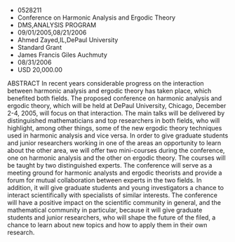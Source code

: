 
* 0528211
* Conference on Harmonic Analysis and Ergodic Theory
* DMS,ANALYSIS PROGRAM
* 09/01/2005,08/21/2006
* Ahmed Zayed,IL,DePaul University
* Standard Grant
* James Francis Giles Auchmuty
* 08/31/2006
* USD 20,000.00

ABSTRACT In recent years considerable progress on the interaction between
harmonic analysis and ergodic theory has taken place, which benefited both
fields. The proposed conference on harmonic analysis and ergodic theory, which
will be held at DePaul University, Chicago, December 2-4, 2005, will focus on
that interaction. The main talks will be delivered by distinguished
mathematicians and top researchers in both fields, who will highlight, among
other things, some of the new ergodic theory techniques used in harmonic
analysis and vice versa. In order to give graduate students and junior
researchers working in one of the areas an opportunity to learn about the other
area, we will offer two mini-courses during the conference, one on harmonic
analysis and the other on ergodic theory. The courses will be taught by two
distinguished experts. The conference will serve as a meeting ground for
harmonic analysts and ergodic theorists and provide a forum for mutual
collaboration between experts in the two fields. In addition, it will give
graduate students and young investigators a chance to interact scientifically
with specialists of similar interests. The conference will have a positive
impact on the scientific community in general, and the mathematical community in
particular, because it will give graduate students and junior researchers, who
will shape the future of the filed, a chance to learn about new topics and how
to apply them in their own research.


